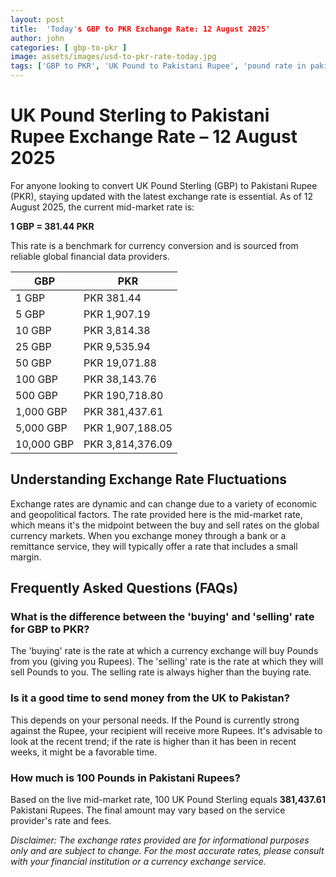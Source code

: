 ```yaml
---
layout: post
title:  'Today's GBP to PKR Exchange Rate: 12 August 2025'
author: john
categories: [ gbp-to-pkr ]
image: assets/images/usd-to-pkr-rate-today.jpg
tags: ['GBP to PKR', 'UK Pound to Pakistani Rupee', 'pound rate in pakistan', 'great britain pound to pkr', 'uk to pakistan money transfer']
---
```


# UK Pound Sterling to Pakistani Rupee Exchange Rate – 12 August 2025

For anyone looking to convert UK Pound Sterling (GBP) to Pakistani Rupee (PKR), staying updated with the latest exchange rate is essential. As of 12 August 2025, the current mid-market rate is:

**1 GBP = 381.44 PKR**

This rate is a benchmark for currency conversion and is sourced from reliable global financial data providers.

| GBP | PKR |
| --- | --- |
| 1 GBP | PKR 381.44 |
| 5 GBP | PKR 1,907.19 |
| 10 GBP | PKR 3,814.38 |
| 25 GBP | PKR 9,535.94 |
| 50 GBP | PKR 19,071.88 |
| 100 GBP | PKR 38,143.76 |
| 500 GBP | PKR 190,718.80 |
| 1,000 GBP | PKR 381,437.61 |
| 5,000 GBP | PKR 1,907,188.05 |
| 10,000 GBP | PKR 3,814,376.09 |


## Understanding Exchange Rate Fluctuations

Exchange rates are dynamic and can change due to a variety of economic and geopolitical factors. The rate provided here is the mid-market rate, which means it's the midpoint between the buy and sell rates on the global currency markets. When you exchange money through a bank or a remittance service, they will typically offer a rate that includes a small margin.

## Frequently Asked Questions (FAQs)

### What is the difference between the 'buying' and 'selling' rate for GBP to PKR?

The 'buying' rate is the rate at which a currency exchange will buy Pounds from you (giving you Rupees). The 'selling' rate is the rate at which they will sell Pounds to you. The selling rate is always higher than the buying rate.

### Is it a good time to send money from the UK to Pakistan?

This depends on your personal needs. If the Pound is currently strong against the Rupee, your recipient will receive more Rupees. It's advisable to look at the recent trend; if the rate is higher than it has been in recent weeks, it might be a favorable time.

### How much is 100 Pounds in Pakistani Rupees?

Based on the live mid-market rate, 100 UK Pound Sterling equals **381,437.61** Pakistani Rupees. The final amount may vary based on the service provider's rate and fees.



*Disclaimer: The exchange rates provided are for informational purposes only and are subject to change. For the most accurate rates, please consult with your financial institution or a currency exchange service.*
